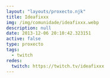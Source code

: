 ```yaml
---
layout: "layouts/proxecto.njk"
title: Ideafixxx
img: /img/comunidade/ideafixxx.webp
description: null
date: 2013-12-06 20:10:42.323151
active: false
type: proxecto
tags:
  - twitch
redes:
  twitch: https://twitch.tv/ideafixxx
---
```

